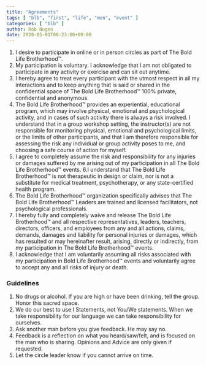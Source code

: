 ```yaml
---
title: "Agreements"
tags: [ "blb", "first", "life", "men", "event" ]
categories: [ "blb" ]
author: Rob Nugen
date: 2020-05-01T00:23:00+09:00
---
```


1. I desire to participate in online or in person circles as part of The Bold Life Brotherhood&trade;.
2. My participation is voluntary. I acknowledge that I am not obligated to
participate in any activity or exercise and can sit out anytime.
3. I hereby agree to treat every participant with the utmost respect in all my
interactions and to keep anything that is said or shared in the confidential space of The
Bold Life Brotherhood&trade; 100% private, confidential and anonymous.
4. The Bold Life Brotherhood&trade; provides an experiential, educational program, which may
involve physical, emotional and psychological activity, and in cases of such activity
there is always a risk involved. I understand that in a group workshop setting, the
instructor(s) are not responsible for monitoring physical, emotional and psychological
limits, or the limits of other participants, and that I am therefore responsible for
assessing the risk any individual or group activity poses to me, and choosing a safe
course of action for myself.
5. I agree to completely assume the risk and responsibility for
any injuries or damages suffered by me arising out of my participation in all The Bold
Life Brotherhood&trade; events.
6.I understand that The Bold Life Brotherhood&trade; is not
therapeutic in design or claim, nor is not a substitute for medical treatment,
psychotherapy, or any state-certified health program.
7. The Bold Life Brotherhood&trade;
organization specifically advises that The Bold Life Brotherhood&trade; Leaders are trained
and licensed facilitators, not psychological professionals.
8. I hereby fully and completely waive and release The Bold
Life Brotherhood&trade; and all respective representatives, leaders, teachers, directors,
officers, and employees from any and all actions, claims, demands, damages and
liability for personal injuries or damages, which has resulted or may hereinafter result,
arising, directly or indirectly, from my participation in The Bold Life Brotherhood&trade; events.
9. I acknowledge that I am voluntarily assuming all risks associated with my participation
in Bold Life Brotherhood&trade; events and voluntarily agree to accept any and all risks of
injury or death.

### Guidelines ###

1. No drugs or alcohol. If you are high or have been drinking, tell the group. Honor this sacred space.
2. We do our best to use I Statements, not You/We statements. When we take responsibility for our language we can take responsibility for ourselves. 
3. Ask another man before you give feedback. He may say no.
4. Feedback is a reflection on what you heard/saw/felt, and is focused on the man who is sharing. Opinions and Advice are only given if requested. 
5. Let the circle leader know if you cannot arrive on time.
